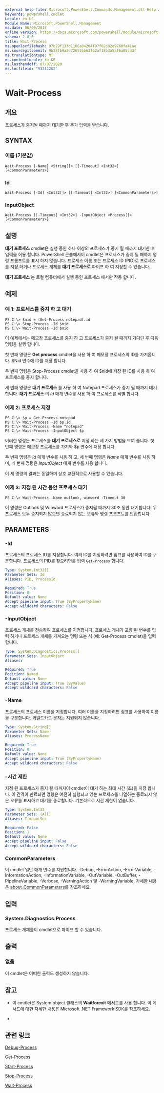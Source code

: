 ```yaml
---
external help file: Microsoft.PowerShell.Commands.Management.dll-Help.xml
keywords: powershell,cmdlet
Locale: en-US
Module Name: Microsoft.PowerShell.Management
ms.date: 06/09/2017
online version: https://docs.microsoft.com/powershell/module/microsoft.powershell.management/wait-process?view=powershell-6&WT.mc_id=ps-gethelp
schema: 2.0.0
title: Wait-Process
ms.openlocfilehash: 97b29f13fd1106a04204f97f02d82e9760fa41ae
ms.sourcegitcommit: 9b28fb9a3d72655bb63f62af18b3a5af6a05cd3f
ms.translationtype: MT
ms.contentlocale: ko-KR
ms.lasthandoff: 07/07/2020
ms.locfileid: "93212202"
---
```

# Wait-Process

## 개요
프로세스가 중지될 때까지 대기한 후 추가 입력을 받습니다.

## SYNTAX

### 이름 (기본값)

```
Wait-Process [-Name] <String[]> [[-Timeout] <Int32>] [<CommonParameters>]
```

### Id

```
Wait-Process [-Id] <Int32[]> [[-Timeout] <Int32>] [<CommonParameters>]
```

### InputObject

```
Wait-Process [[-Timeout] <Int32>] -InputObject <Process[]> [<CommonParameters>]
```

## 설명

**대기 프로세스** cmdlet은 실행 중인 하나 이상의 프로세스가 중지 될 때까지 대기한 후 입력을 허용 합니다.
PowerShell 콘솔에서이 cmdlet은 프로세스가 중지 될 때까지 명령 프롬프트를 표시 하지 않습니다.
프로세스 이름 또는 프로세스 ID (PID)로 프로세스를 지정 하거나 프로세스 개체를 **대기 프로세스로** 파이프 하 여 지정할 수 있습니다.

**대기 프로세스** 는 로컬 컴퓨터에서 실행 중인 프로세스 에서만 작동 합니다.

## 예제

### 예 1: 프로세스를 중지 하 고 대기

```
PS C:\> $nid = (Get-Process notepad).id
PS C:\> Stop-Process -Id $nid
PS C:\> Wait-Process -Id $nid
```

이 예제에서는 메모장 프로세스를 중지 하 고 프로세스가 중지 될 때까지 기다린 후 다음 명령을 실행 합니다.

첫 번째 명령은 **Get process** cmdlet을 사용 하 여 메모장 프로세스의 ID를 가져옵니다.
$Nid 변수에 ID를 저장 합니다.

두 번째 명령은 Stop-Process cmdlet을 사용 하 여 $nid에 저장 된 ID를 사용 하 여 프로세스를 중지 합니다.

세 번째 명령은 **대기 프로세스** 를 사용 하 여 Notepad 프로세스가 중지 될 때까지 대기 합니다.
**대기 프로세스** 의 *Id* 매개 변수를 사용 하 여 프로세스를 식별 합니다.

### 예제 2: 프로세스 지정

```
PS C:\> $p = Get-Process notepad
PS C:\> Wait-Process -Id $p.id
PS C:\> Wait-Process -Name "notepad"
PS C:\> Wait-Process -InputObject $p
```

이러한 명령은 프로세스를 **대기 프로세스로** 지정 하는 세 가지 방법을 보여 줍니다.
첫 번째 명령은 메모장 프로세스를 가져와 $p 변수에 저장 합니다.

두 번째 명령은 *Id* 매개 변수를 사용 하 고, 세 번째 명령은 *Name* 매개 변수를 사용 하며, 네 번째 명령은 *InputObject* 매개 변수를 사용 합니다.

이 세 명령의 결과는 동일하며 상호 교환적으로 사용할 수 있습니다.

### 예제 3: 지정 된 시간 동안 프로세스 대기

```
PS C:\> Wait-Process -Name outlook, winword -Timeout 30
```

이 명령은 Outlook 및 Winword 프로세스가 중지될 때까지 30초 동안 대기합니다.
두 프로세스 모두 중지되지 않으면 종료되지 않는 오류와 명령 프롬프트를 반환합니다.

## PARAMETERS

### -Id

프로세스의 프로세스 ID를 지정합니다.
여러 ID를 지정하려면 쉼표를 사용하여 ID를 구분합니다.
프로세스의 PID를 찾으려면를 입력 `Get-Process` 합니다.

```yaml
Type: System.Int32[]
Parameter Sets: Id
Aliases: PID, ProcessId

Required: True
Position: 0
Default value: None
Accept pipeline input: True (ByPropertyName)
Accept wildcard characters: False
```

### -InputObject

프로세스 개체를 전송하여 프로세스를 지정합니다.
프로세스 개체가 포함 된 변수를 입력 하거나 프로세스 개체를 가져오는 명령 또는 식 (예: Get-Process cmdlet)을 입력 합니다.

```yaml
Type: System.Diagnostics.Process[]
Parameter Sets: InputObject
Aliases:

Required: True
Position: Named
Default value: None
Accept pipeline input: True (ByValue)
Accept wildcard characters: False
```

### -Name

프로세스의 프로세스 이름을 지정합니다.
여러 이름을 지정하려면 쉼표를 사용하여 이름을 구분합니다.
와일드카드 문자는 지원되지 않습니다.

```yaml
Type: System.String[]
Parameter Sets: Name
Aliases: ProcessName

Required: True
Position: 0
Default value: None
Accept pipeline input: True (ByPropertyName)
Accept wildcard characters: False
```

### -시간 제한

지정 된 프로세스가 중지 될 때까지이 cmdlet이 대기 하는 최대 시간 (초)을 지정 합니다.
이 간격이 만료되면 명령은 여전히 실행되고 있는 프로세스를 나열하는 종료되지 않은 오류를 표시하고 대기를 종료합니다.
기본적으로 시간 제한이 없습니다.

```yaml
Type: System.Int32
Parameter Sets: (All)
Aliases: TimeoutSec

Required: False
Position: 1
Default value: None
Accept pipeline input: False
Accept wildcard characters: False
```

### CommonParameters

이 cmdlet 일반 매개 변수를 지원합니다. -Debug, -ErrorAction, -ErrorVariable, -InformationAction, -InformationVariable, -OutVariable, -OutBuffer, -PipelineVariable, -Verbose, -WarningAction 및 -WarningVariable. 자세한 내용은 [about_CommonParameters](https://go.microsoft.com/fwlink/?LinkID=113216)를 참조하세요.

## 입력

### System.Diagnostics.Process

프로세스 개체를이 cmdlet으로 파이프 할 수 있습니다.

## 출력

### 없음

이 cmdlet은 어떠한 출력도 생성하지 않습니다.

## 참고

* 이 cmdlet은 System.object 클래스의 **Waitforexit** 메서드를 사용 합니다. 이 메서드에 대한 자세한 내용은 Microsoft .NET Framework SDK를 참조하세요.

*

## 관련 링크

[Debug-Process](Debug-Process.md)

[Get-Process](Get-Process.md)

[Start-Process](Start-Process.md)

[Stop-Process](Stop-Process.md)

[Wait-Process](Wait-Process.md)
